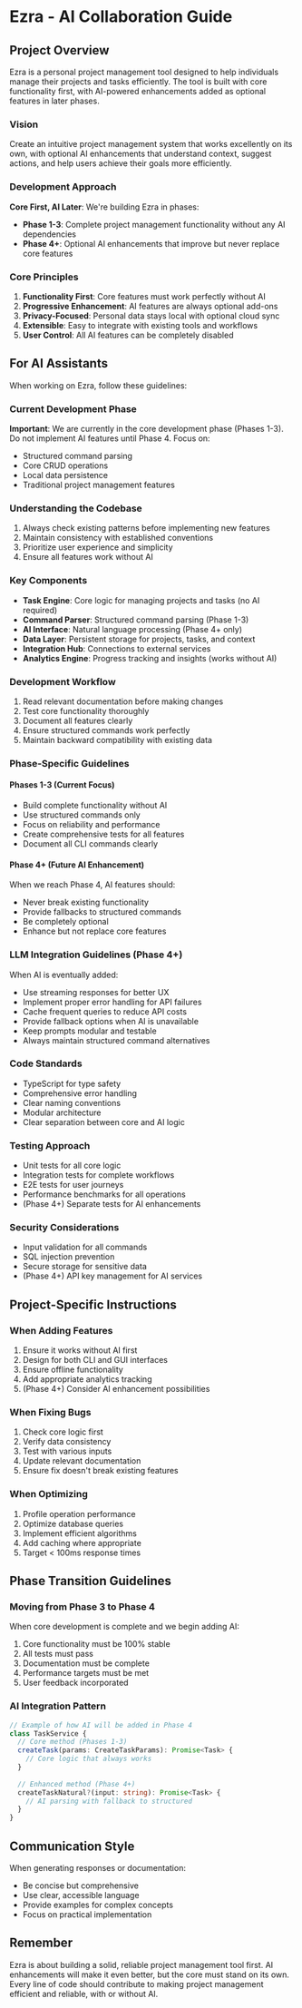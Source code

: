 # Ezra - AI Collaboration Guide

## Project Overview

Ezra is a personal project management tool designed to help individuals manage their projects and tasks efficiently. The tool is built with core functionality first, with AI-powered enhancements added as optional features in later phases.

### Vision
Create an intuitive project management system that works excellently on its own, with optional AI enhancements that understand context, suggest actions, and help users achieve their goals more efficiently.

### Development Approach
**Core First, AI Later**: We're building Ezra in phases:
- **Phase 1-3**: Complete project management functionality without any AI dependencies
- **Phase 4+**: Optional AI enhancements that improve but never replace core features

### Core Principles
1. **Functionality First**: Core features must work perfectly without AI
2. **Progressive Enhancement**: AI features are always optional add-ons
3. **Privacy-Focused**: Personal data stays local with optional cloud sync
4. **Extensible**: Easy to integrate with existing tools and workflows
5. **User Control**: All AI features can be completely disabled

## For AI Assistants

When working on Ezra, follow these guidelines:

### Current Development Phase
**Important**: We are currently in the core development phase (Phases 1-3). Do not implement AI features until Phase 4. Focus on:
- Structured command parsing
- Core CRUD operations
- Local data persistence
- Traditional project management features

### Understanding the Codebase
1. Always check existing patterns before implementing new features
2. Maintain consistency with established conventions
3. Prioritize user experience and simplicity
4. Ensure all features work without AI

### Key Components
- **Task Engine**: Core logic for managing projects and tasks (no AI required)
- **Command Parser**: Structured command parsing (Phase 1-3)
- **AI Interface**: Natural language processing (Phase 4+ only)
- **Data Layer**: Persistent storage for projects, tasks, and context
- **Integration Hub**: Connections to external services
- **Analytics Engine**: Progress tracking and insights (works without AI)

### Development Workflow
1. Read relevant documentation before making changes
2. Test core functionality thoroughly
3. Document all features clearly
4. Ensure structured commands work perfectly
5. Maintain backward compatibility with existing data

### Phase-Specific Guidelines

#### Phases 1-3 (Current Focus)
- Build complete functionality without AI
- Use structured commands only
- Focus on reliability and performance
- Create comprehensive tests for all features
- Document all CLI commands clearly

#### Phase 4+ (Future AI Enhancement)
When we reach Phase 4, AI features should:
- Never break existing functionality
- Provide fallbacks to structured commands
- Be completely optional
- Enhance but not replace core features

### LLM Integration Guidelines (Phase 4+)
When AI is eventually added:
- Use streaming responses for better UX
- Implement proper error handling for API failures
- Cache frequent queries to reduce API costs
- Provide fallback options when AI is unavailable
- Keep prompts modular and testable
- Always maintain structured command alternatives

### Code Standards
- TypeScript for type safety
- Comprehensive error handling
- Clear naming conventions
- Modular architecture
- Clear separation between core and AI logic

### Testing Approach
- Unit tests for all core logic
- Integration tests for complete workflows
- E2E tests for user journeys
- Performance benchmarks for all operations
- (Phase 4+) Separate tests for AI enhancements

### Security Considerations
- Input validation for all commands
- SQL injection prevention
- Secure storage for sensitive data
- (Phase 4+) API key management for AI services

## Project-Specific Instructions

### When Adding Features
1. Ensure it works without AI first
2. Design for both CLI and GUI interfaces
3. Ensure offline functionality
4. Add appropriate analytics tracking
5. (Phase 4+) Consider AI enhancement possibilities

### When Fixing Bugs
1. Check core logic first
2. Verify data consistency
3. Test with various inputs
4. Update relevant documentation
5. Ensure fix doesn't break existing features

### When Optimizing
1. Profile operation performance
2. Optimize database queries
3. Implement efficient algorithms
4. Add caching where appropriate
5. Target < 100ms response times

## Phase Transition Guidelines

### Moving from Phase 3 to Phase 4
When core development is complete and we begin adding AI:
1. Core functionality must be 100% stable
2. All tests must pass
3. Documentation must be complete
4. Performance targets must be met
5. User feedback incorporated

### AI Integration Pattern
```typescript
// Example of how AI will be added in Phase 4
class TaskService {
  // Core method (Phases 1-3)
  createTask(params: CreateTaskParams): Promise<Task> {
    // Core logic that always works
  }
  
  // Enhanced method (Phase 4+)
  createTaskNatural?(input: string): Promise<Task> {
    // AI parsing with fallback to structured
  }
}
```

## Communication Style
When generating responses or documentation:
- Be concise but comprehensive
- Use clear, accessible language
- Provide examples for complex concepts
- Focus on practical implementation

## Remember
Ezra is about building a solid, reliable project management tool first. AI enhancements will make it even better, but the core must stand on its own. Every line of code should contribute to making project management efficient and reliable, with or without AI.